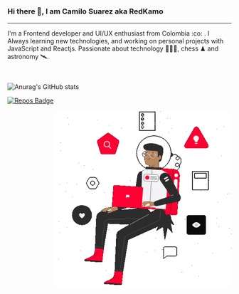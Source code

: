 ### Hi there 👋, I am Camilo Suarez aka RedKamo

------------

I'm a Frontend developer and UI/UX enthusiast from Colombia :co: . I Always learning new technologies, and working on personal projects with JavaScript and Reactjs. 
Passionate about technology 👨🏾‍💻, chess ♟ and astronomy 🛰.

<br>
<p align="left">

![Anurag's GitHub stats](https://github-readme-stats.vercel.app/api?username=redkamo&show_icons=true&theme=radical&show_icons=true)

[![Repos Badge](https://badges.pufler.dev/repos/redkamo)](https://badges.pufler.dev)
</p>
<img align="right" height="400" width="400" alt="GIF" src="https://raw.githubusercontent.com/RedKamo/Redkamo/main/assets/ghprofile.gif" />

<br>


<!--
**RedKamo/Redkamo** is a ✨ _special_ ✨ repository because its `README.md` (this file) appears on your GitHub profile.

Here are some ideas to get you started:

- 🔭 I’m currently working on ...
- 🌱 I’m currently learning ...
- 👯 I’m looking to collaborate on ...
- 🤔 I’m looking for help with ...
- 💬 Ask me about ...
- 📫 How to reach me: ...
- 😄 Pronouns: ...
- ⚡ Fun fact: ...
-->
